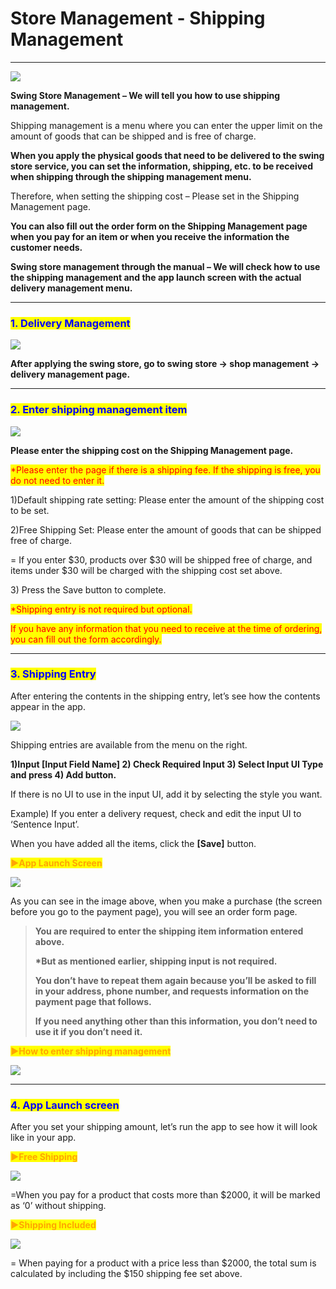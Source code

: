 # Store Management - Shipping Management

****

![](https://support.swing2app.com/wp-content/uploads/2018/11/shop6.png)

**Swing Store Management – We will tell you how to use shipping management.**

Shipping management is a menu where you can enter the upper limit on the amount of goods that can be shipped and is free of charge.

**When you apply the physical goods that need to be delivered to the swing store service, you can set the information, shipping, etc. to be received when shipping through the shipping management menu.**

Therefore, when setting the shipping cost – Please set in the Shipping Management page.

**You can also fill out the order form on the Shipping Management page when you pay for an item or when you receive the information the customer needs.**&#x20;

**Swing store management through the manual – We will check how to use the shipping management and the app launch screen with the actual delivery management menu.**

***

### <mark style="color:blue;">**1. Delivery Management**</mark>

![](https://support.swing2app.com/wp-content/uploads/2018/11/Group-437.png)

**After applying the swing store, go to swing store → shop management → delivery management page.**

****

### <mark style="color:blue;">**2. Enter shipping management item**</mark>

![](https://support.swing2app.com/wp-content/uploads/2018/11/Group-454.png)

**Please enter the shipping cost on the Shipping Management page.**

<mark style="color:red;">\*Please enter the page if there is a shipping fee. If the shipping is free, you do not need to enter it.</mark>

1\)Default shipping rate setting: Please enter the amount of the shipping cost to be set.

2\)Free Shipping Set: Please enter the amount of goods that can be shipped free of charge.

\= If you enter $30, products over $30 will be shipped free of charge, and items under $30 will be charged with the shipping cost set above.

3\) Press the Save button to complete.

<mark style="color:red;">\*Shipping entry is not required but optional.</mark>&#x20;

<mark style="color:red;">If you have any information that you need to receive at the time of ordering, you can fill out the form accordingly.</mark>

***

### <mark style="color:blue;">**3. Shipping Entry**</mark>

After entering the contents in the shipping entry, let’s see how the contents appear in the app.

![](https://support.swing2app.com/wp-content/uploads/2018/11/Group-453.png)

Shipping entries are available from the menu on the right.

**1)Input \[Input Field Name] 2) Check Required Input 3) Select Input UI Type and press 4) Add button.** &#x20;

If there is no UI to use in the input UI, add it by selecting the style you want.

Example) If you enter a delivery request, check and edit the input UI to ‘Sentence Input’.

When you have added all the items, click the **\[Save]** button.



<mark style="color:orange;">**▶App Launch Screen**</mark>

![](https://support.swing2app.com/wp-content/uploads/2018/11/Group-286@3x.png)

As you can see in the image above, when you make a purchase (the screen before you go to the payment page), you will see an order form page.

> **You are required to enter the shipping item information entered above.**
>
> **\*But as mentioned earlier, shipping input is not required.**&#x20;
>
> **You don’t have to repeat them again because you’ll be asked to fill in your address, phone number, and requests information on the payment page that follows.**
>
> **If you need anything other than this information, you don’t need to use it if you don’t need it.**

<mark style="color:orange;">**▶How to enter shipping management**</mark>

![](https://support.swing2app.com/wp-content/uploads/2018/11/ezgif.com-gif-maker-1-1.gif)

***

### <mark style="color:blue;">**4. App Launch screen**</mark>

After you set your shipping amount, let’s run the app to see how it will look like in your app.



<mark style="color:orange;">**▶Free Shipping**</mark>

![](https://support.swing2app.com/wp-content/uploads/2018/11/Group-440@3x.png)

\=When you pay for a product that costs more than $2000, it will be marked as ‘0’ without shipping.



<mark style="color:orange;">**▶Shipping Included**</mark>

![](https://support.swing2app.com/wp-content/uploads/2018/11/Group-441@3x.png)

\= When paying for a product with a price less than $2000, the total sum is calculated by including the $150 shipping fee set above.
